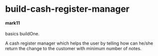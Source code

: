 # build-cash-register-manager
<h4>mark11</h4>
<p>basics buildOne.</p>
A cash register manager which helps the user by telling how can he/she return the change to the customer with minimum number of notes.
